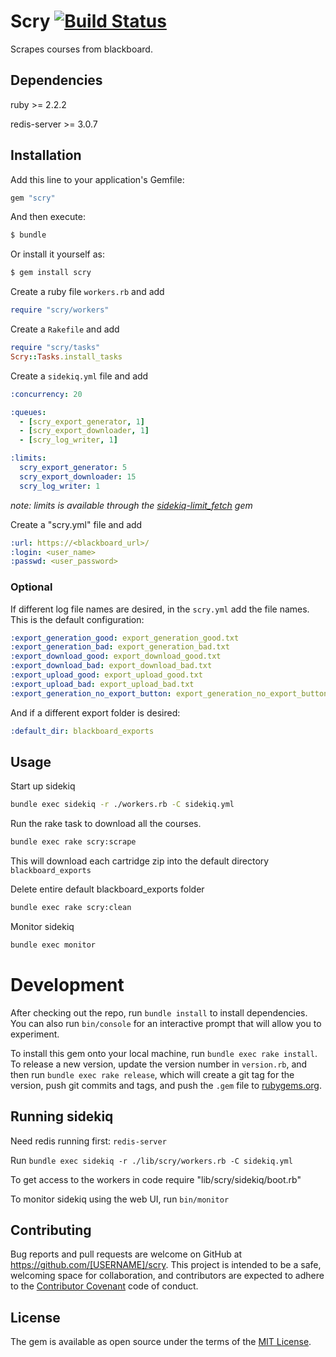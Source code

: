 # Scry [![Build Status](https://travis-ci.org/atomicjolt/scry.svg?branch=master)](https://travis-ci.org/atomicjolt/scry)

Scrapes courses from blackboard.

## Dependencies
ruby >= 2.2.2

redis-server >= 3.0.7

## Installation

Add this line to your application's Gemfile:

```ruby
gem "scry"
```

And then execute:
```sh
$ bundle
```

Or install it yourself as:
```sh
$ gem install scry
```

Create a ruby file `workers.rb` and add
```ruby
require "scry/workers"
```

Create a `Rakefile` and add
```ruby
require "scry/tasks"
Scry::Tasks.install_tasks
```

Create a `sidekiq.yml` file and add
```yml
:concurrency: 20

:queues:
  - [scry_export_generator, 1]
  - [scry_export_downloader, 1]
  - [scry_log_writer, 1]

:limits:
  scry_export_generator: 5
  scry_export_downloader: 15
  scry_log_writer: 1
```
_note: limits is available through the [sidekiq-limit_fetch](https://github.com/brainopia/sidekiq-limit_fetch) gem_

Create a "scry.yml" file and add
```yml
:url: https://<blackboard_url>/
:login: <user_name>
:passwd: <user_password>
```

### Optional
If different log file names are desired, in the `scry.yml` add the file names.
This is the default configuration:
```yml
:export_generation_good: export_generation_good.txt
:export_generation_bad: export_generation_bad.txt
:export_download_good: export_download_good.txt
:export_download_bad: export_download_bad.txt
:export_upload_good: export_upload_good.txt
:export_upload_bad: export_upload_bad.txt
:export_generation_no_export_button: export_generation_no_export_button.txt
```
And if a different export folder is desired:
```yml
:default_dir: blackboard_exports
```

## Usage

Start up sidekiq
```sh
bundle exec sidekiq -r ./workers.rb -C sidekiq.yml
```

Run the rake task to download all the courses.
```sh
bundle exec rake scry:scrape
```
This will download each cartridge zip into the default directory `blackboard_exports`

Delete entire default blackboard_exports folder
```sh
bundle exec rake scry:clean
```

Monitor sidekiq
```sh
bundle exec monitor
```

# Development

After checking out the repo, run `bundle install` to install dependencies. You can also run `bin/console` for an interactive prompt that will allow you to experiment.

To install this gem onto your local machine, run `bundle exec rake install`. To release a new version, update the version number in `version.rb`, and then run `bundle exec rake release`, which will create a git tag for the version, push git commits and tags, and push the `.gem` file to [rubygems.org](https://rubygems.org).

## Running sidekiq

Need redis running first: `redis-server`

Run `bundle exec sidekiq -r ./lib/scry/workers.rb -C sidekiq.yml`

To get access to the workers in code require "lib/scry/sidekiq/boot.rb"

To monitor sidekiq using the web UI, run `bin/monitor`

## Contributing

Bug reports and pull requests are welcome on GitHub at https://github.com/[USERNAME]/scry. This project is intended to be a safe, welcoming space for collaboration, and contributors are expected to adhere to the [Contributor Covenant](http://contributor-covenant.org) code of conduct.


## License

The gem is available as open source under the terms of the [MIT License](http://opensource.org/licenses/MIT).
